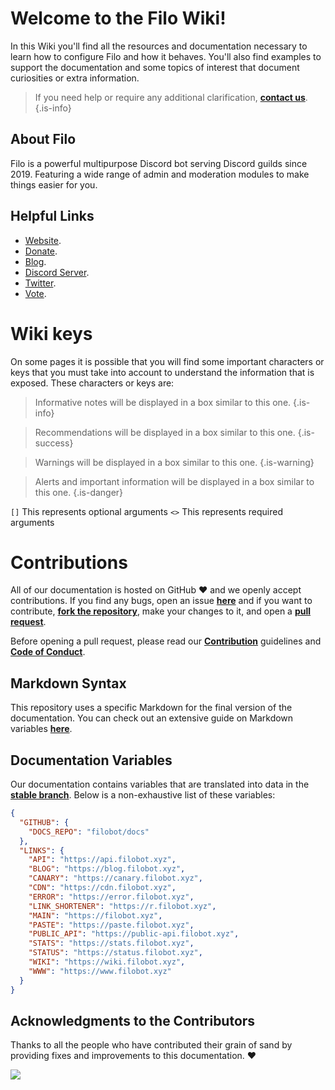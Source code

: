 # Welcome to the Filo Wiki!

In this Wiki you'll find all the resources and documentation necessary to learn how to configure Filo and how it behaves. You'll also find examples to support the documentation and some topics of interest that document curiosities or extra information.

> If you need help or require any additional clarification, **[contact us]({{LINKS_MAIN}}/discord)**.
> {.is-info}

## About Filo

Filo is a powerful multipurpose Discord bot serving Discord guilds since 2019. Featuring a wide range of admin and moderation modules to make things easier for you.

## Helpful Links

- [Website]({{LINKS_MAIN}}).
- [Donate]({{LINKS_MAIN}}/donate).
- [Blog]({{LINKS_BLOG}}).
- [Discord Server]({{LINKS_MAIN}}/discord).
- [Twitter](https://twitter.com/FiloDiscord).
- [Vote]({{LINKS_MAIN}}/vote).

# Wiki keys

On some pages it is possible that you will find some important characters or keys that you must take into account to understand the information that is exposed. These characters or keys are:

> Informative notes will be displayed in a box similar to this one.
> {.is-info}

> Recommendations will be displayed in a box similar to this one.
> {.is-success}

> Warnings will be displayed in a box similar to this one.
> {.is-warning}

> Alerts and important information will be displayed in a box similar to this one.
> {.is-danger}

`[]` This represents optional arguments `<>` This represents required arguments

# Contributions

All of our documentation is hosted on GitHub :heart: and we openly accept contributions. If you find any bugs, open an issue **[here]({{LINKS_GITHUB_DOCS_REPO}}/issues/new)** and if you want to contribute, **[fork the repository]({{LINKS_GITHUB_DOCS_REPO}}/fork)**, make your changes to it, and open a **[pull request]({{LINKS_GITHUB_DOCS_REPO}}/pulls/compare)**.

Before opening a pull request, please read our **[Contribution]({{LINKS_GITHUB_DOCS_REPO}}/blob/main/.github/CONTRIBUTING.md)** guidelines and **[Code of Conduct]({{LINKS_GITHUB_DOCS_REPO}}/blob/main/.github/CODE_OF_CONDUCT.md)**.

## Markdown Syntax

This repository uses a specific Markdown for the final version of the documentation. You can check out an extensive guide on Markdown variables **[here](https://docs.requarks.io/en/editors/markdown)**.

## Documentation Variables

Our documentation contains variables that are translated into data in the **[stable branch]({{LINKS_GITHUB_DOCS_REPO}}/tree/stable)**. Below is a non-exhaustive list of these variables:
```json
{
  "GITHUB": {
    "DOCS_REPO": "filobot/docs"
  },
  "LINKS": {
    "API": "https://api.filobot.xyz",
    "BLOG": "https://blog.filobot.xyz",
    "CANARY": "https://canary.filobot.xyz",
    "CDN": "https://cdn.filobot.xyz",
    "ERROR": "https://error.filobot.xyz",
    "LINK_SHORTENER": "https://r.filobot.xyz",
    "MAIN": "https://filobot.xyz",
    "PASTE": "https://paste.filobot.xyz",
    "PUBLIC_API": "https://public-api.filobot.xyz",
    "STATS": "https://stats.filobot.xyz",
    "STATUS": "https://status.filobot.xyz",
    "WIKI": "https://wiki.filobot.xyz",
    "WWW": "https://www.filobot.xyz"
  }
}
```

## Acknowledgments to the Contributors

Thanks to all the people who have contributed their grain of sand by providing fixes and improvements to this documentation. :heart:

![](https://contrib.rocks/image?repo={{GITHUB_DOCS_REPO}})
